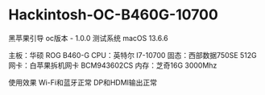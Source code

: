 # Hackintosh-OC-B460G-10700
黑苹果引导
oc版本 - 1.0.0
测试系统 macOS 13.6.6

主板：华硕 ROG B460-G
CPU：英特尔 I7-10700
固态：西部数据750SE 512G
网卡：白苹果拆机网卡 BCM943602CS
内存：芝奇16G 3000Mhz

使用效果
Wi-Fi和蓝牙正常
DP和HDMI输出正常



